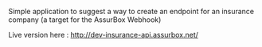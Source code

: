 
Simple application to suggest a way to create an endpoint for an insurance company (a target for the AssurBox Webhook)


Live version here : http://dev-insurance-api.assurbox.net/
